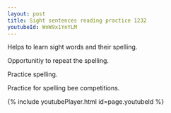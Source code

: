 ```yaml
---
layout: post
title: Sight sentences reading practice 1232
youtubeId: WnW9x1YnYLM
---
```

 
 
Helps to learn sight words and their spelling.

Opportunitiy to repeat the spelling. 

Practice spelling. 
 
Practice for spelling bee competitions. 
 
{% include youtubePlayer.html id=page.youtubeId %}
 
 
